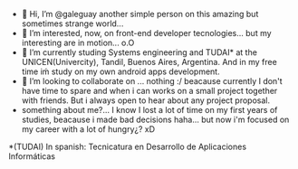 - 👋 Hi, I’m @galeguay another simple person on this amazing but sometimes strange world...
- 👀 I’m interested, now, on front-end developer tecnologies... but my interesting are in motion... o.O
- 🌱 I’m currently studing Systems engineering and TUDAI* at the UNICEN(Univercity), Tandil, Buenos Aires, Argentina. And in my free time iḿ study on my own android apps development.
- 💞️ I’m looking to collaborate on ... nothing :/ beacause currently I don't have time to spare and when i can works on a small project together with friends. But i always open to hear about any project proposal.
- something about me?... I know I lost a lot of time on my first years of studies, beacause i made bad decisions haha... but now i'm focused on my career with a lot of hungry¿? xD

*(TUDAI) In spanish: Tecnicatura en Desarrollo de Aplicaciones Informáticas
